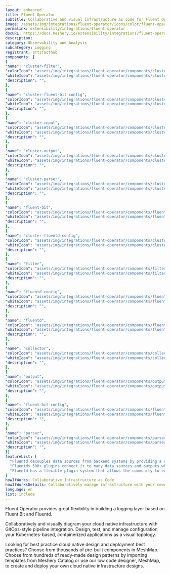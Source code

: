 ```yaml
---
layout: enhanced
title: Fluent Operator
subtitle: Collaborative and visual infrastructure as code for Fluent Operator
image: /assets/img/integrations/fluent-operator/icons/color/fluent-operator-color.svg
permalink: extensibility/integrations/fluent-operator
docURL: https://docs.meshery.io/extensibility/integrations/fluent-operator
description: 
category: Observability and Analysis
subcategory: Logging
registrant: artifacthub
components: [
{
"name": "cluster-filter",
"colorIcon": "assets/img/integrations/fluent-operator/components/cluster-filter/icons/color/cluster-filter-color.svg",
"whiteIcon": "assets/img/integrations/fluent-operator/components/cluster-filter/icons/white/cluster-filter-white.svg",
"description": "",
},
{
"name": "cluster-fluent-bit-config",
"colorIcon": "assets/img/integrations/fluent-operator/components/cluster-fluent-bit-config/icons/color/cluster-fluent-bit-config-color.svg",
"whiteIcon": "assets/img/integrations/fluent-operator/components/cluster-fluent-bit-config/icons/white/cluster-fluent-bit-config-white.svg",
"description": "",
},
{
"name": "cluster-input",
"colorIcon": "assets/img/integrations/fluent-operator/components/cluster-input/icons/color/cluster-input-color.svg",
"whiteIcon": "assets/img/integrations/fluent-operator/components/cluster-input/icons/white/cluster-input-white.svg",
"description": "",
},
{
"name": "cluster-output",
"colorIcon": "assets/img/integrations/fluent-operator/components/cluster-output/icons/color/cluster-output-color.svg",
"whiteIcon": "assets/img/integrations/fluent-operator/components/cluster-output/icons/white/cluster-output-white.svg",
"description": "",
},
{
"name": "cluster-parser",
"colorIcon": "assets/img/integrations/fluent-operator/components/cluster-parser/icons/color/cluster-parser-color.svg",
"whiteIcon": "assets/img/integrations/fluent-operator/components/cluster-parser/icons/white/cluster-parser-white.svg",
"description": "",
},
{
"name": "fluent-bit",
"colorIcon": "assets/img/integrations/fluent-operator/components/fluent-bit/icons/color/fluent-bit-color.svg",
"whiteIcon": "assets/img/integrations/fluent-operator/components/fluent-bit/icons/white/fluent-bit-white.svg",
"description": "",
},
{
"name": "cluster-fluentd-config",
"colorIcon": "assets/img/integrations/fluent-operator/components/cluster-fluentd-config/icons/color/cluster-fluentd-config-color.svg",
"whiteIcon": "assets/img/integrations/fluent-operator/components/cluster-fluentd-config/icons/white/cluster-fluentd-config-white.svg",
"description": "",
},
{
"name": "filter",
"colorIcon": "assets/img/integrations/fluent-operator/components/filter/icons/color/filter-color.svg",
"whiteIcon": "assets/img/integrations/fluent-operator/components/filter/icons/white/filter-white.svg",
"description": "",
},
{
"name": "fluentd-config",
"colorIcon": "assets/img/integrations/fluent-operator/components/fluentd-config/icons/color/fluentd-config-color.svg",
"whiteIcon": "assets/img/integrations/fluent-operator/components/fluentd-config/icons/white/fluentd-config-white.svg",
"description": "",
},
{
"name": "fluentd",
"colorIcon": "assets/img/integrations/fluent-operator/components/fluentd/icons/color/fluentd-color.svg",
"whiteIcon": "assets/img/integrations/fluent-operator/components/fluentd/icons/white/fluentd-white.svg",
"description": "",
},
{
"name": "collector",
"colorIcon": "assets/img/integrations/fluent-operator/components/collector/icons/color/collector-color.svg",
"whiteIcon": "assets/img/integrations/fluent-operator/components/collector/icons/white/collector-white.svg",
"description": "",
},
{
"name": "output",
"colorIcon": "assets/img/integrations/fluent-operator/components/output/icons/color/output-color.svg",
"whiteIcon": "assets/img/integrations/fluent-operator/components/output/icons/white/output-white.svg",
"description": "",
},
{
"name": "fluent-bit-config",
"colorIcon": "assets/img/integrations/fluent-operator/components/fluent-bit-config/icons/color/fluent-bit-config-color.svg",
"whiteIcon": "assets/img/integrations/fluent-operator/components/fluent-bit-config/icons/white/fluent-bit-config-white.svg",
"description": "",
},
{
"name": "parser",
"colorIcon": "assets/img/integrations/fluent-operator/components/parser/icons/color/parser-color.svg",
"whiteIcon": "assets/img/integrations/fluent-operator/components/parser/icons/white/parser-white.svg",
"description": "",
}]
featureList: [
  "Fluentd decouples data sources from backend systems by providing a unified logging layer in between.",
  "Fluentds 500+ plugins connect it to many data sources and outputs while keeping its core simple.",
  "Fluentd has a flexible plugin system that allows the community to extend its functionality. "
]
howItWorks: Collaborative Infrastructure as Code
howItWorksDetails: Collaboratively manage infrastructure with your coworkers synchronously sharing the same designs.
language: en
list: include
---
```

<p>
Fluent Operator provides great flexibility in building a logging layer based on Fluent Bit and Fluentd.
</p>
<p>
    Collaboratively and visually diagram your cloud native infrastructure with GitOps-style pipeline integration. Design, test, and manage configuration your Kubernetes-based, containerized applications as a visual topology.
</p>
<p>
    Looking for best practice cloud native design and deployment best practices? Choose from thousands of pre-built components in MeshMap. Choose from hundreds of ready-made design patterns by importing templates from Meshery Catalog or use our low code designer, MeshMap, to create and deploy your own cloud native infrastructure designs.
</p>

